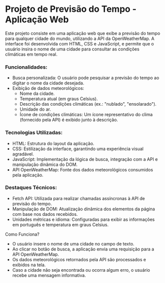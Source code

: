 # Projeto de Previsão do Tempo - Aplicação Web

Este projeto consiste em uma aplicação web que exibe a previsão do tempo para qualquer cidade do mundo, utilizando a API da OpenWeatherMap. 
A interface foi desenvolvida com HTML, CSS e JavaScript, e permite que o usuário insira o nome de uma cidade para consultar as condições climáticas em tempo real.

### Funcionalidades:
- Busca personalizada: O usuário pode pesquisar a previsão do tempo ao digitar o nome da cidade desejada.
- Exibição de dados meteorológicos:
   - Nome da cidade.
   - Temperatura atual (em graus Celsius).
   - Descrição das condições climáticas (ex.: "nublado", "ensolarado").
   - Umidade do ar.
   - Ícone de condições climáticas: Um ícone representativo do clima (fornecido pela API) é exibido junto à descrição.

### Tecnologias Utilizadas:
- HTML: Estrutura do layout da aplicação.
- CSS: Estilização da interface, garantindo uma experiência visual agradável.
- JavaScript: Implementação da lógica de busca, integração com a API e manipulação dinâmica do DOM.
- API OpenWeatherMap: Fonte dos dados meteorológicos consumidos pela aplicação.

### Destaques Técnicos:
- Fetch API: Utilizada para realizar chamadas assíncronas à API de previsão do tempo.
- Manipulação de DOM: Atualização dinâmica dos elementos da página com base nos dados recebidos.
- Unidades métricas e idioma: Configuradas para exibir as informações em português e temperatura em graus Celsius.

Como Funciona?
- O usuário insere o nome de uma cidade no campo de texto.
- Ao clicar no botão de busca, a aplicação envia uma requisição para a API OpenWeatherMap.
- Os dados meteorológicos retornados pela API são processados e exibidos na tela.
- Caso a cidade não seja encontrada ou ocorra algum erro, o usuário recebe uma mensagem informativa.
